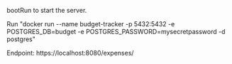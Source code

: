 bootRun to start the server.

Run "docker run --name budget-tracker -p 5432:5432 -e POSTGRES_DB=budget -e POSTGRES_PASSWORD=mysecretpassword -d postgres"

Endpoint: https://localhost:8080/expenses/


